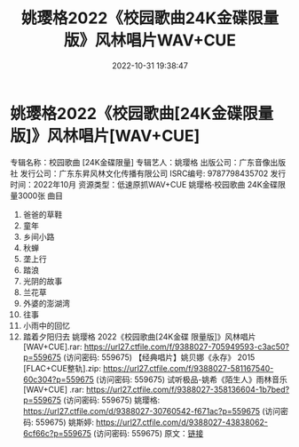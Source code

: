 ﻿---
title: 姚璎格2022《校园歌曲24K金碟限量版》风林唱片WAV+CUE
date: 2022-10-31 19:38:47
categories: WAV车载音乐、镜像
tags: 华语中文
---
# 姚璎格2022《校园歌曲[24K金碟限量版]》风林唱片[WAV+CUE]

专辑名称：校园歌曲 [24K金碟限量]
专辑艺人：姚璎格
出版公司：广东音像出版社
发行公司：广东东昇风林文化传播有限公司
ISRC编号: 9787798435702
发行时间：2022年10月
资源类型：低速原抓WAV+CUE
姚璎格·校园歌曲 24K金碟限量3000张
曲目
1. 爸爸的草鞋
2. 童年
3. 乡间小路
4. 秋蝉
5. 垄上行
6. 踏浪
7. 光阴的故事
8. 兰花草
9. 外婆的澎湖湾
10. 往事
11. 小雨中的回忆
12. 踏着夕阳归去
姚璎格 2022《校园歌曲[24K金碟 限量版]》风林唱片
[WAV+CUE].rar: https://url27.ctfile.com/f/9388027-705949593-c3ac50?p=559675
(访问密码: 559675)
【经典唱片】姚贝娜《永存》 2015 [FLAC+CUE整轨].zip: https://url27.ctfile.com/f/9388027-581167540-60c304?p=559675
(访问密码: 559675)
试听极品-姚希《陌生人》雨林音乐[WAV+CUE] .rar: https://url27.ctfile.com/f/9388027-358136604-1b7bed?p=559675
(访问密码: 559675)
姚璎格: https://url27.ctfile.com/d/9388027-30760542-f671ac?p=559675
(访问密码: 559675)
姚斯婷: https://url27.ctfile.com/d/9388027-43838062-6cf66c?p=559675
(访问密码: 559675)
原文：[链接](https://blog.sina.com.cn/s/blog_1647c7e7601031041.html)